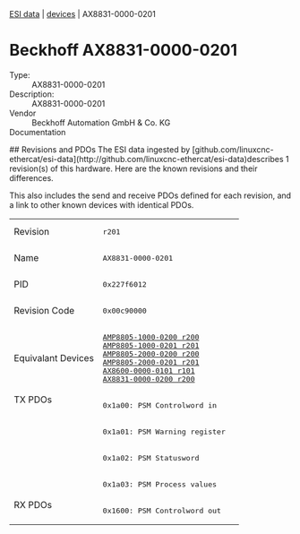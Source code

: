 <div class="nav"><a href="/esi-data">ESI data</a> | <a href="/esi-data/devices">devices</a> | AX8831-0000-0201</div>

#  Beckhoff AX8831-0000-0201

<dl>
  <dt>Type:</dt><dd>AX8831-0000-0201</dd>
  <dt>Description:</dt><dd>AX8831-0000-0201</dd>
  <dt>Vendor</dt><dd>Beckhoff Automation GmbH & Co. KG</dd>
  <dt>Documentation</dt><dd><a href=""></a></dd>
</dl>
## Revisions and PDOs
The ESI data ingested by [github.com/linuxcnc-ethercat/esi-data](http://github.com/linuxcnc-ethercat/esi-data)describes 1 revision(s) of this hardware.  Here are the known revisions and their differences.

This also includes the send and receive PDOs defined for each revision, and a link to other known devices with identical PDOs.

<table>
<tr >
<td class="first">Revision</td>
<td ><pre>r201</pre></td>
</tr>
<tr >
<td class="first">Name</td>
<td ><pre>AX8831-0000-0201</pre></td>
</tr>
<tr >
<td class="first">PID</td>
<td ><pre>0x227f6012</pre></td>
</tr>
<tr >
<td class="first">Revision Code</td>
<td ><pre>0x00c90000</pre></td>
</tr>
<tr >
<td class="first">Equivalant Devices</td>
<td ><pre><a href="AMP8805-1000-0200">AMP8805-1000-0200 r200</a><br/><a href="AMP8805-1000-0201">AMP8805-1000-0201 r201</a><br/><a href="AMP8805-2000-0200">AMP8805-2000-0200 r200</a><br/><a href="AMP8805-2000-0201">AMP8805-2000-0201 r201</a><br/><a href="AX8600-0000-0101">AX8600-0000-0101 r101</a><br/><a href="AX8831-0000-0200">AX8831-0000-0200 r200</a></pre></td>
</tr>
<tr class="txpdo pdosection">
<td class="first" rowspan=4 valign=top>TX PDOs</td>
<td><pre>0x1a00: PSM Controlword in</pre></td>
<td></td>
</tr>
<tr class="txpdo pdosection">
<td ><pre>0x1a01: PSM Warning register</pre></td>
</tr>
<tr class="txpdo pdosection">
<td ><pre>0x1a02: PSM Statusword</pre></td>
</tr>
<tr class="txpdo pdosection">
<td ><pre>0x1a03: PSM Process values</pre></td>
</tr>
<tr class="rxpdo pdosection">
<td class="first" rowspan=1 valign=top>RX PDOs</td>
<td><pre>0x1600: PSM Controlword out</pre></td>
<td></td>
</tr>
</table>
